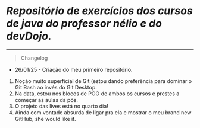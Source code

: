 # *Repositório de exercícios dos cursos de java do professor nélio e do devDojo.*

----







> Changelog

- 26/01/25 - Criação do meu primeiro repositório.
1. Noção muito superficial de Git (estou dando preferência para dominar o Git Bash ao invés do Git Desktop.
2. Na data, estou nos blocos de POO de ambos os cursos e prestes a começar as aulas da pós.
3. O projeto das lives está no quarto dia!
4. Ainda com vontade absurda de ligar pra ela e mostrar o meu brand new GitHub, she would like it.


